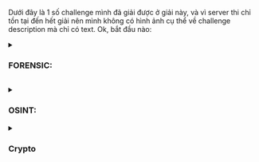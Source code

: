 Dưới đây là 1 số challenge mình đã giải được ở giải này, và vì server thi chỉ tồn tại đến hết giải nên mình không có hình ảnh cụ thể về 
challenge description mà chỉ có text.
Ok, bắt đầu nào:
<details>
     <summary><h3> FORENSIC: </h3></summary>
        <details>
             <summary><h3> Sky </h3></summary>

**Description: where is my sky???**

Challenge này cho mình file Sky.wav. Khi nhìn thấy file có đuôi wav, cái mình nghĩ tới đầu tiên là Spectrogram của nó.

Thế là mình dùng Sonic Visualiser để mở:

![image](https://user-images.githubusercontent.com/94149390/185822665-59615b81-8563-487c-b080-1271bcf33c47.png)

Đúng như dự đoán, flag nằm trong spectrogram của file wav

![image](https://user-images.githubusercontent.com/94149390/185822683-17b04a95-d8a2-4e12-941a-b8f084874b84.png)

Và mình nhận được flag:

>Flag: GDUCTF{cl0ud5_b1rd_cl0ud5_pl4n3_cl0ud5}
    </details>
        <details>
            <summary><h3> Conversation </h3></summary>

**Description: they are talking about something, can you find their secret?**

Challenge cho mình file Conversation.pcap.

Mở lên và giao diện của nó như sau: 

![image](https://user-images.githubusercontent.com/94149390/185823072-59bdd4f5-f79b-475f-8d85-eed14ece81fb.png)

Kéo xuống mình thấy protocol "TCP", và như một thói quen, mình follow TCP Stream:

![image](https://user-images.githubusercontent.com/94149390/185823140-091c13a8-c5e1-40e1-8d72-32989233b1dd.png)

Ok, stream đầu tiên là đoạn chat giữa 2 người với nhau kèm theo đó là link rick roll (nhìn đuôi là biết, làm sao lừa được :v)

![image](https://user-images.githubusercontent.com/94149390/185823174-d896a1be-0e8b-41e7-b081-ce66f8cc6465.png)

Các stream tiếp theo là đoạn giải thích về protocol, ip, mình cũng lười đọc nên next 

![image](https://user-images.githubusercontent.com/94149390/185823355-684c13b6-f05d-4aa1-9fe4-9a2f2365e9e3.png)

![image](https://user-images.githubusercontent.com/94149390/185823429-080ac4fd-86b7-46f6-ab87-52c1591f1539.png)

Ok, stream tiếp theo là strings của file 

![image](https://user-images.githubusercontent.com/94149390/185823458-80cabb5a-1feb-4dc7-9f34-8fdf937448a1.png)

Nhìn đoạn đầu là biết  file này là file jpg

https://en.wikipedia.org/wiki/List_of_file_signatures

![image](https://user-images.githubusercontent.com/94149390/185823501-2f0a0999-e6ec-45b9-9484-03ab7097193b.png)

Show data as raw

![image](https://user-images.githubusercontent.com/94149390/185823557-09403198-32b4-4b3f-920d-a6c9eae7d247.png)

Copy đống raw này về 

![image](https://user-images.githubusercontent.com/94149390/185823641-cec2643e-e436-40f7-aa7f-6f872181c91a.png)

Dán vào hex editor:

![image](https://user-images.githubusercontent.com/94149390/185823710-ccac7cb9-65ae-4378-9502-5abbf4679aca.png)

Lưu lại với tên gì đó tuỳ bạn, ở đây mình lưu là flag.jpg

Mở lên và ta có flag......khoan, đó là mình nghĩ thế 

Mở lên và đó là 1 file QR, mình scan và nhận được cái link quen thuộc

![image](https://user-images.githubusercontent.com/94149390/185823864-d240ebf3-d633-40df-b4f0-aa5866bf11c6.png)

Ok, quay lại, mở stream tiếp theo, cũng không có gì hot.

![image](https://user-images.githubusercontent.com/94149390/185823944-36b5fd4b-78a5-4f68-8748-0d7da48e4648.png)

Stream tiếp theo cũng là strings của file jpg nhưng cái này khác với cái trước đó 

![image](https://user-images.githubusercontent.com/94149390/185823992-437d49ef-1bb2-42a3-a40a-202acf840de7.png)

Như các bước hồi nãy, lần này mình lưu file với tên là test.jpg 

Mở lên và có flag

![image](https://user-images.githubusercontent.com/94149390/185824173-79cc9275-9413-4c81-be0f-8e0c69238b3f.png)

>Flag: GDUCTF{hmmm_0nly_TCP_15_n0t_53cur3}
    </details>
        <details>
            <summary><h3> Message from the universe </h3></summary>

**Description: The stars are just small dots in the long long night**

Challenge này cho mình file message.png

Mở file lên và điều đầu tiên mình nghĩ là file này nhỏ quá.

![image](https://user-images.githubusercontent.com/94149390/185824732-9b8c4946-cb25-4dd1-ae9f-6b3034d48950.png)

Ban đầu mình nghĩ phóng to hình ảnh lên là ra flag nên dùng vài tool phóng to hình ảnh nhưng thất bại...

Thế là mình quay lại đọc description, mình chú ý từ "dots" và mở file lên thì nhận thấy nó giống mã morse,
thế là mình ngồi decode bằng tay và mắt :v, mắt muốn lòi ra nhưng kết quả decode submit mãi không đúng, quá cay!

Một hồi sau có hint là dùng script để quét, thế là mình google mấy cái script quét màu trong ảnh rồi viết thêm ra script:

```
import numpy 
from PIL import Image


def get_image(image_path):
    image = Image.open(image_path, "r")
    width, height = image.size
    pixel_values = list(image.getdata())
    if image.mode == "RGB":
        channels = 3
    elif image.mode == "L":
        channels = 1
    else:
        print("Unknown mode: %s" % image.mode)
        return None
    pixel_values = numpy.array(pixel_values).reshape((width, height, channels))
    return pixel_values


image = get_image("message.png")
grey = image[5]
black = image[14]
white = image[0]
words =""
for i in range (0, 193):
    if (image[i] == white).all():
        words += "."
    elif (image[i] == grey).all():
        words += " "
    elif (image[i] == black).all():
        words += "-"
print(words)
```
Quét và mình nhận được:

```
.....  -  ....-  .-.  .....  -....-  -.-.  ....-  -.  -  -....-  .....  ....  .----  -.  ...--  -....-  .--  .----  -  ....  -----  ..-  -  -....-  -..  ....-  .-.  -.-  -.  ...--  .....  .....
```

Ném vào tool decode và mình nhận được:

``` 5T4R5-C4NT-5H1N3-W1TH0UT-D4RKN355 ```
>Flag: GDUCTF{5T4R5-C4NT-5H1N3-W1TH0UT-D4RKN355}
    </details>
        <details>
            <summary><h3> Before The Dead </h3></summary>

**Description: I find playing guessing game is interesting so I took one on google. After finishing the first round, my computer suddenly show errors get crashed. Luckily, I was able to dump memory before the crash happen. Could you analyze what was happening in my computer at that time?
Ah and I know the attacker ip address but don't know what port is opening, maybe you can try with the bind port he used when he attacked my computer.
P/s: The game file contains not a real virus so feel free to run it without any worry =)))
Attacker ip: (xong giải nên server tắt rồi :v)** 

Bài cho mình file memory.raw. Mình dùng volatility3 để phân tích memory dump này

Mình dùng plugin: windows.info (với volatility2 thì các bạn có thể dùng imageinfo cũng tương tự)

![image](https://user-images.githubusercontent.com/94149390/185831707-ec31c8fc-90db-4277-beec-133e96493c90.png)

Dựa vào những thông tin mình nhận được thì hệ điều hành của máy nạn nhân là Windows XPSP2 32 bit.

Tiếp theo mình check port, bởi vì phiên bản hệ điều hành Win XPSP2 không hỗ trợ và bị lỗi nên mình không dùng windows.netscan và windows.netstat được nên 
mình dùng volatility2 với plugin connections

![image](https://user-images.githubusercontent.com/94149390/185832624-f59db9d4-fec8-4308-9daa-10e79faaa859.png)

Chỉ có 1 connection và 1 port, vậy suy ra port của kẻ tấn công là 30002

Tới đây thì mình không biết phải làm gì tiếp nên thử hết mấy cái plugin như windows.pstree, hivelist

1 hồi sau thì challenge description thay đổi thành gì đấy mình không nhớ rõ nhưng đại khái là bảo người chơi chơi game. Kèm với 1 cái hint to bự rất hữu ích: 
"Volatility". Vâng, cảm ơn hint rất hữu ích của ông, tác giả bài này.

Thế là mình dùng pstree xem những ứng dụng nào chạy vào lúc ấy 

Xem nào, guessing_game.e... mình nghĩ đây là file game.

![image](https://user-images.githubusercontent.com/94149390/185890125-a35e53cb-472b-4982-b568-32d8f50f8b7b.png)

Thế là mình thử dumpfile PID này ra thử xem có gì không

![image](https://user-images.githubusercontent.com/94149390/185890686-7b8bd938-2540-4f69-b291-1fdcd8fe7274.png)

Mình nhận được mấy files này đây (lưu ý, tắt win defender hoặc ném vào linux, ở đây mình ném vào linux để xem file DAT chứa gì)

![image](https://user-images.githubusercontent.com/94149390/185890906-9d54b3fe-ce07-41c3-80ea-152a8412b386.png)

Mình dùng lệnh file để phân tích file DAT này và nhận thấy rằng nó là file execute

![image](https://user-images.githubusercontent.com/94149390/185891492-79626a01-2f92-4af4-9852-4a6e274274d6.png)

Mình quay lại máy chính, đổi extension của file và mở lên 

![image](https://user-images.githubusercontent.com/94149390/185892144-ff5f07e6-ffc5-4d02-aae4-9c0d08acc7be.png)

![image](https://user-images.githubusercontent.com/94149390/185892205-e2f47487-64a6-4c4f-a882-04527c236ad2.png)

Sau khi hoàn thành cái game này thì mình nhận được password là 
``` 23ssqn_9qtHuSqLUbTTWSNC8P9rw_sLX ```

Ok, còn username thôi, mình lại quay lại máy ảo, dùng lệnh strings để xem có gì không

Mình grep hết tất cả những cái liên quan tới guessing thì nhận được tên riêng có vẻ giống username 

![image](https://user-images.githubusercontent.com/94149390/185892609-ac573397-56b3-4a7f-a72b-c0959b93306e.png)

Nhập username và password thì nhận được file flag.txt, cat nó và mình nhận được flag:

![image](https://user-images.githubusercontent.com/94149390/185892820-1c14028f-0b49-49f1-8ce6-5d613875ef0f.png)

>flag: GDUCTF{y0U_sh0uLD_b4Ck_Up_d4T4_r3Gul4RlY_30b7984ff561521b99f6b3887c212386}
     </details>
         </details>
         
<details>
    <summary><h3> OSINT: </h3></summary>
        <details>
            <summary><h3> Forgotten photo </h3> </summary>

**Description:
Elios Roger is the photographer I hired to prepare the photos for the Moon exhibit. He said he would send me the photo, but the exhibition day is coming and I can't contact him.
Can you help me find the red moon photo he helped me take for the exhibition?**

Tìm tên Elios Roger trên Twitter, link twitter của đối tượng: https://twitter.com/EliosRoger.

![image](https://user-images.githubusercontent.com/94149390/185829613-d8e05ee4-90cd-49e6-a62c-e274a99b2911.png)

Lướt 1 vòng trang cá nhân thì mình cũng không thấy có gì đặc biệt, tải thử mấy cái ảnh về, dùng [Fotoforensics](https://fotoforensics.com/) để phân tích cũng
không thấy gì.

Mình vào view list:

![image](https://user-images.githubusercontent.com/94149390/185829785-91384748-30ad-4c1a-9678-5267ff310ecf.png)

Và thấy Customer's photo

![image](https://user-images.githubusercontent.com/94149390/185829810-32ad7e8d-a6ea-4a20-865f-0cf1a9e1cc14.png)

Truy cập vào [link](https://drive.google.com/drive/folders/1cRudn2snJBPHE1upCxSB6QV31sFnRYln) bên trong và nhận được 

![image](https://user-images.githubusercontent.com/94149390/185830116-444793f2-d48c-47fe-8efc-d5d014055d33.png)

Tải về, ném vào Fotoforensics, vào meta data và nhận được flag:

![image](https://user-images.githubusercontent.com/94149390/185830171-93349087-9d11-4ef5-8694-d3e60fb80238.png)

>Flag: GDUCTF{r3d_m00n_f0r_th3_3xh1b1t10n}
    </details>  
</details>

<details>
    <summary><h3> Crypto </h3></summary>
        <details>
            <summary><h3> MasterChef </h3></summary>
            
**Description: longkd719 is a MasterChef. He can bake the flag. :D???**
    
Challenge cho mình file chall.txt 
    
Nội dung như sau:
    
```
R1pSU0FOVEdFQTNHS0lCV0c0UURNWVJBR1kyQ0FNWlhFQVpUQ0lCVEhFUURFTUJBR1pRU0FOWlZFQTNUR0lCWEdRUURFTUJBR1laU0FOVEdFQTNHTUlCV01JUURNTkpBR1kyQ0FNUlFFQTNEQ0lCU0dBUURNWkpBR1kyU0FOWlhFQVpEQUlCV0dNUURNTUpBR1pSQ0FOUlZFQVpXQ0lCU0dBUURJTlpBR1EyQ0FOSlZFQTJER0lCVkdRUURJTlJBRzVSQ0FOQlVFQVpUR0lCV0dNUURHTUJBR1kyQ0FNWlJFQTNHS0lCV0c0UURLWlJBR1UzU0FNWlJFQTNUSUlCV0hBUURLWlJBR1FaU0FOWlpFQTNERUlCVEdNUURPTVJBR1FaU0FOUllFQVpUR0lCV0dZUURPWkE9
```
    
Ok, đề bài nhắc đến từ "chef", vậy thì không cần suy nghĩ nữa, ném thẳng vào [CyberChef](https://gchq.github.io/CyberChef/) thôi.
    
Bấm vào biểu tượng cái gậy phép tới khi nào ra output là flag thì thôi
    
![image](https://user-images.githubusercontent.com/94149390/185902234-2409190a-3b4e-4c0f-aa09-e068788c8f82.png)

![image](https://user-images.githubusercontent.com/94149390/185902323-27eb257e-2660-4ce1-974a-536e817b8d0b.png)

>Flag: GDUCTF{D3c0d1ng_W1th_Cyb3rCh3f}
    
 </details>
    </details>

    


